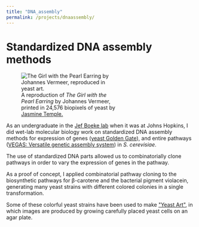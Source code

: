 ```yaml
---
title: "DNA_assembly"
permalink: /projects/dnaassembly/
---
```


# Standardized DNA assembly methods

<figure style="width:50%" class="align-right">
  <img src="{{ site.url }}{{ site.baseurl }}/assets/images/GirlwiththePearlEarring.jpg" alt="The Girl with the Pearl Earring by Johannes Vermeer, reproduced in yeast art.">
  <figcaption>A reproduction of <i>The Girl with the Pearl Earring</i> by Johannes Vermeer, printed in 24,576 biopixels of yeast by <a href="http://www.jasminetempleart.com/" target="_blank">Jasmine Temple.</a></figcaption>
</figure> 

As an undergraduate in the <a href="https://med.nyu.edu/research/boeke-lab/boeke-lab" target="_blank">Jef Boeke lab</a> when it was at Johns Hopkins, I did wet-lab molecular biology work on standardized DNA assembly methods for expression of genes (<a href="https://doi.org/10.1021/sb500372z" target="_blank">yeast Golden Gate</a>), and entire pathways (<a href="https://doi.org/10.1093/nar/gkv466" target="_blank">VEGAS: Versatile genetic assembly system</a>) in *S. cerevisiae*.

The use of standardized DNA parts allowed us to combinatorially clone pathways in order to vary the expression of genes in the pathway.

As a proof of concept, I applied combinatorial pathway cloning to the biosynthetic pathways for β-carotene and the bacterial pigment violacein, generating many yeast strains with different colored colonies in a single transformation.

Some of these colorful yeast strains have been used to make <a href="http://www.yeastart.org/" target="_blank">"Yeast Art"</a>, in which images are produced by growing carefully placed yeast cells on an agar plate.

